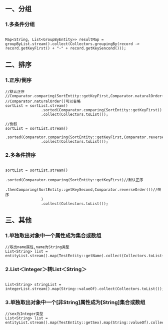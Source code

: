 
## 一、分组 <!-- {docsify-ignore-all} -->

### 1.多条件分组
```

Map<String, List<GroupByEntity>> resultMap = groupByList.stream().collect(Collectors.groupingBy(record -> record.getKeyFirst() + "-" + record.getKeySencond()));

```


## 二、排序

### 1.正序/倒序

```
//默认正序
//Comparator.comparing(SortEntity::getKeyFirst,Comparator.naturalOrder())
//Comparator.naturalOrder()可以省略
sortList = sortList.stream()
                .sorted(Comparator.comparing(SortEntity::getKeyFirst))
                .collect(Collectors.toList());

//倒叙
sortList = sortList.stream()
                .sorted(Comparator.comparing(SortEntity::getKeyFirst,Comparator.reverseOrder()))
                .collect(Collectors.toList());

```

### 2.多条件排序
```

sortList = sortList.stream()
                .sorted(Comparator.comparing(SortEntity::getKeyFirst)//默认正序
                                  .thenComparing(SortEntity::getKeySecond,Comparator.reverseOrder())//倒序
                )
                .collect(Collectors.toList());

```

## 三、其他

### 1.单独取出对象中一个属性成为集合或数组
```
//取出name属性,name为String类型
List<String> list = entityList.stream().map(TestEntity::getName).collect(Collectors.toList());

```

### 2.List＜Integer＞转List＜String＞
```

List<String> stringList = integerList.stream().map(String::valueOf).collect(Collectors.toList());

```

### 3.单独取出对象中一个[非String]属性成为[String]集合或数组
```
//sex为Integer类型
List<String> list = entityList.stream().map(TestEntity::getSex).map(String::valueOf).collect(Collectors.toList());
```